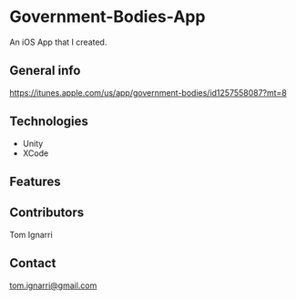# Government-Bodies-App
An iOS App that I created.

## General info


https://itunes.apple.com/us/app/government-bodies/id1257558087?mt=8

## Technologies
* Unity
* XCode

## Features


## Contributors
Tom Ignarri

## Contact
tom.ignarri@gmail.com
